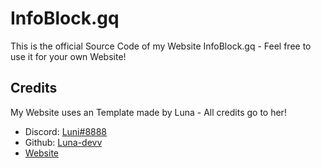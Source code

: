 # InfoBlock.gq
This is the official Source Code of my Website InfoBlock.gq - Feel free to use it for your own Website!

## Credits
My Website uses an Template made by Luna - All credits go to her!
- Discord: [Luni#8888](https://discord.com/users/821472922140803112)
- Github: [Luna-devv](https://github.com/Luna-devv)
- [Website](https://xyna.space/@luna/)
